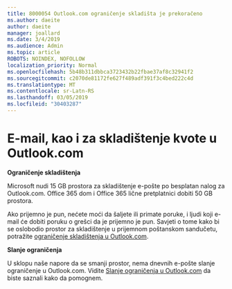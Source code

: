 ```yaml
---
title: 8000054 Outlook.com ograničenje skladišta je prekoračeno
ms.author: daeite
author: daeite
manager: joallard
ms.date: 3/4/2019
ms.audience: Admin
ms.topic: article
ROBOTS: NOINDEX, NOFOLLOW
localization_priority: Normal
ms.openlocfilehash: 5b48b311dbbca3723432b22fbae37af8c32941f2
ms.sourcegitcommit: c2070de81172fe627f489adf391f3c4bed222c4d
ms.translationtype: MT
ms.contentlocale: sr-Latn-RS
ms.lasthandoff: 03/05/2019
ms.locfileid: "30403287"
---
```

# <a name="email-and-storage-quota-in-outlookcom"></a>E-mail, kao i za skladištenje kvote u Outlook.com

**Ograničenje skladištenja**

Microsoft nudi 15 GB prostora za skladištenje e-pošte po besplatan nalog za Outlook.com. Office 365 dom i Office 365 lične pretplatnici dobiti 50 GB prostora.
  
Ako prijemno je pun, nećete moći da šaljete ili primate poruke, i ljudi koji e-mail će dobiti poruku o grešci da je prijemno je pun. Savjeti o tome kako bi se oslobodio prostor za skladištenje u prijemnom poštanskom sandučetu, potražite [ograničenje skladištenja u Outlook.com](https://go.microsoft.com/fwlink/p/?linkid=2001900&amp;clcid=0x409).

**Slanje ograničenja**

U sklopu naše napore da se smanji prostor, nema dnevnih e-pošte slanje ograničenje u Outlook.com. Vidite [Slanje ograničenja u Outlook.com](https://support.office.com/article/279ee200-594c-40f0-9ec8-bb6af7735c2e) da biste saznali kako da pomognem.
